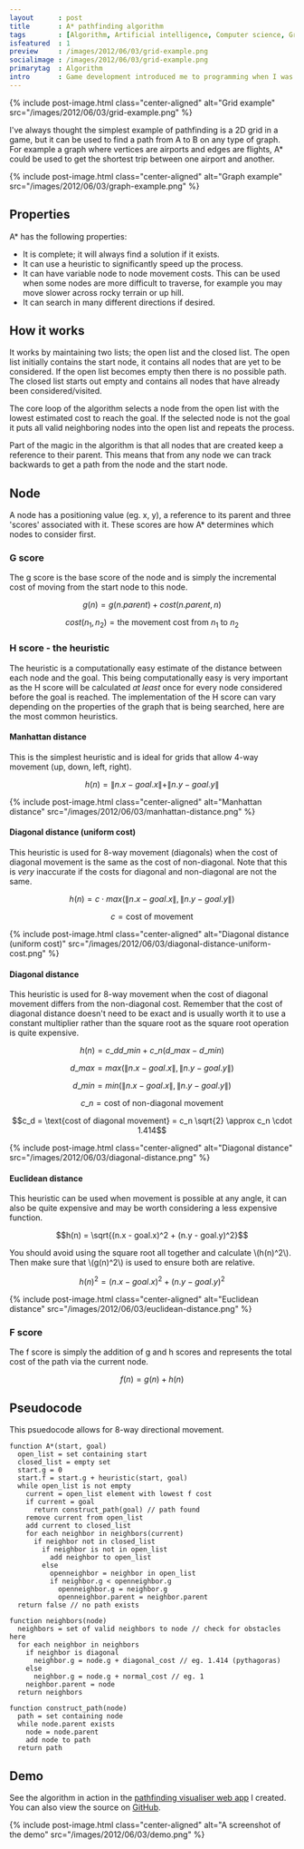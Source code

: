 ```yaml
---
layout      : post
title       : A* pathfinding algorithm
tags        : [Algorithm, Artificial intelligence, Computer science, Graph, Pathfinding, Searching]
isfeatured  : 1
preview     : /images/2012/06/03/grid-example.png
socialimage : /images/2012/06/03/grid-example.png
primarytag  : Algorithm
intro       : Game development introduced me to programming when I was around 10 years old, and I've loved it ever since. One of the first formal algorithms I learned before entering university was A* (pronounced A-star), and I really had a great time doing learning about it. It's one of the most widely used pathfinding algorithms and is one that you would likely be introduced to first when approaching the subject of pathfinding. A pathfinding algorithm takes a start point (also referred to as a node) and a goal and attempts to make the shortest path between the two given possible obstacles blocking the way.
---
```


{% include post-image.html class="center-aligned" alt="Grid example" src="/images/2012/06/03/grid-example.png" %}

I've always thought the simplest example of pathfinding is a 2D grid in a game, but it can be used to find a path from A to B on any type of graph. For example a graph where vertices are airports and edges are flights, A\* could be used to get the shortest trip between one airport and another.

{% include post-image.html class="center-aligned" alt="Graph example" src="/images/2012/06/03/graph-example.png" %}

## Properties

A* has the following properties:

- It is complete; it will always find a solution if it exists.
- It can use a heuristic to significantly speed up the process.
- It can have variable node to node movement costs. This can be used when some nodes are more difficult to traverse, for example you may move slower across rocky terrain or up hill.
- It can search in many different directions if desired.

## How it works

It works by maintaining two lists; the open list and the closed list. The open list initially contains the start node, it contains all nodes that are yet to be considered. If the open list becomes empty then there is no possible path. The closed list starts out empty and contains all nodes that have already been considered/visited.

The core loop of the algorithm selects a node from the open list with the lowest estimated cost to reach the goal. If the selected node is not the goal it puts all valid neighboring nodes into the open list and repeats the process.

Part of the magic in the algorithm is that all nodes that are created keep a reference to their parent. This means that from any node we can track backwards to get a path from the node and the start node.

## Node

A node has a positioning value (eg. x, y), a reference to its parent and three 'scores' associated with it. These scores are how A* determines which nodes to consider first.

### G score

The g score is the base score of the node and is simply the incremental cost of moving from the start node to this node.

$$g(n) = g(n.parent) + cost(n.parent, n)$$

$$cost(n_1, n_2) = \text{the movement cost from }n_1\text{ to }n_2$$

### H score - the heuristic

The heuristic is a computationally easy estimate of the distance between each node and the goal. This being computationally easy is very important as the H score will be calculated *at least* once for every node considered before the goal is reached. The implementation of the H score can vary depending on the properties of the graph that is being searched, here are the most common heuristics.

#### Manhattan distance

This is the simplest heuristic and is ideal for grids that allow 4-way movement (up, down, left, right).

$$h(n) = \|n.x - goal.x\| + \|n.y - goal.y\|$$

{% include post-image.html class="center-aligned" alt="Manhattan distance" src="/images/2012/06/03/manhattan-distance.png" %}

#### Diagonal distance (uniform cost)

This heuristic is used for 8-way movement (diagonals) when the cost of diagonal movement is the same as the cost of non-diagonal. Note that this is *very* inaccurate if the costs for diagonal and non-diagonal are not the same.

$$h(n) = c\cdot max(\|n.x - goal.x\|, \|n.y - goal.y\|)$$

$$c = \text{cost of movement}$$

{% include post-image.html class="center-aligned" alt="Diagonal distance (uniform cost)" src="/images/2012/06/03/diagonal-distance-uniform-cost.png" %}

#### Diagonal distance

This heuristic is used for 8-way movement when the cost of diagonal movement differs from the non-diagonal cost. Remember that the cost of diagonal distance doesn't need to be exact and is usually worth it to use a constant multiplier rather than the square root as the square root operation is quite expensive.

$$h(n) = c\_d d\_{min} + c\_n ( d\_{max} - d\_{min})$$

$$d\_{max} = max(\|n.x - goal.x\|, \|n.y - goal.y\|)$$

$$d\_{min} = min(\|n.x - goal.x\|, \|n.y - goal.y\|)$$

$$c\_n = \text{cost of non-diagonal movement}$$

$$c_d = \text{cost of diagonal movement} = c_n \sqrt{2} \approx c_n \cdot 1.414$$

{% include post-image.html class="center-aligned" alt="Diagonal distance" src="/images/2012/06/03/diagonal-distance.png" %}

#### Euclidean distance

This heuristic can be used when movement is possible at any angle, it can also be quite expensive and may be worth considering a less expensive function.

$$h(n) = \sqrt{(n.x - goal.x)^2 + (n.y - goal.y)^2}$$

You should avoid using the square root all together and calculate \\(h(n)^2\\). Then make sure that \\(g(n)^2\\) is used to ensure both are relative.

$$h(n)^2 = (n.x - goal.x)^2 + (n.y - goal.y)^2$$

{% include post-image.html class="center-aligned" alt="Euclidean distance" src="/images/2012/06/03/euclidean-distance.png" %}

### F score

The f score is simply the addition of g and h scores and represents the total cost of the path via the current node.

$$f(n) = g(n) + h(n)$$

## Pseudocode

This psuedocode allows for 8-way directional movement.

    function A*(start, goal)
      open_list = set containing start
      closed_list = empty set
      start.g = 0
      start.f = start.g + heuristic(start, goal)
      while open_list is not empty
        current = open_list element with lowest f cost
        if current = goal
          return construct_path(goal) // path found
        remove current from open_list
        add current to closed_list
        for each neighbor in neighbors(current)
          if neighbor not in closed_list
            if neighbor is not in open_list
              add neighbor to open_list
            else
              openneighbor = neighbor in open_list
              if neighbor.g < openneighbor.g
                openneighbor.g = neighbor.g
                openneighbor.parent = neighbor.parent
      return false // no path exists

    function neighbors(node)
      neighbors = set of valid neighbors to node // check for obstacles here
      for each neighbor in neighbors
        if neighbor is diagonal
          neighbor.g = node.g + diagonal_cost // eg. 1.414 (pythagoras)
        else
          neighbor.g = node.g + normal_cost // eg. 1
        neighbor.parent = node
      return neighbors

    function construct_path(node)
      path = set containing node
      while node.parent exists
        node = node.parent
        add node to path
      return path

## Demo

See the algorithm in action in the [pathfinding visualiser web app][1] I created. You can also view the source on [GitHub][2].

{% include post-image.html class="center-aligned" alt="A screenshot of the demo" src="/images/2012/06/03/demo.png" %}

[1]: {{site.baseurl}}/projects/pathfinding-visualiser/
[2]: https://github.com/Tyriar/pathfinding-visualiser
